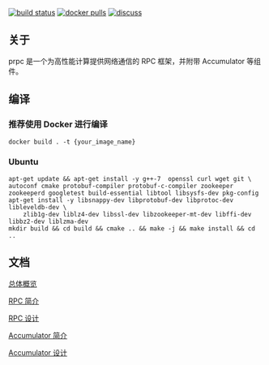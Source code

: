 [![build status](https://github.com/4paradigm/prpc/actions/workflows/build.yml/badge.svg)](https://github.com/4paradigm/prpc/actions/workflows/build.yml)
[![docker pulls](https://img.shields.io/docker/pulls/4pdosc/prpc.svg)](https://hub.docker.com/r/4pdosc/prpc)
[![discuss](https://img.shields.io/badge/Discuss-Ask%20Questions-blue)](https://github.com/4paradigm/prpc/discussions)

## 关于

prpc 是一个为高性能计算提供网络通信的 RPC 框架，并附带 Accumulator 等组件。

## 编译

### 推荐使用 Docker 进行编译

```
docker build . -t {your_image_name}
```

### Ubuntu

```
apt-get update && apt-get install -y g++-7  openssl curl wget git \
autoconf cmake protobuf-compiler protobuf-c-compiler zookeeper zookeeperd googletest build-essential libtool libsysfs-dev pkg-config
apt-get install -y libsnappy-dev libprotobuf-dev libprotoc-dev libleveldb-dev \
    zlib1g-dev liblz4-dev libssl-dev libzookeeper-mt-dev libffi-dev libbz2-dev liblzma-dev
mkdir build && cd build && cmake .. && make -j && make install && cd ..
```

## 文档

[总体概览](src/README.md)

[RPC 简介](src/rpc/README.md)

[RPC 设计](src/rpc/Design.md)

[Accumulator 简介](src/accumulator/README.md)

[Accumulator 设计](src/accumulator/Design.md)

